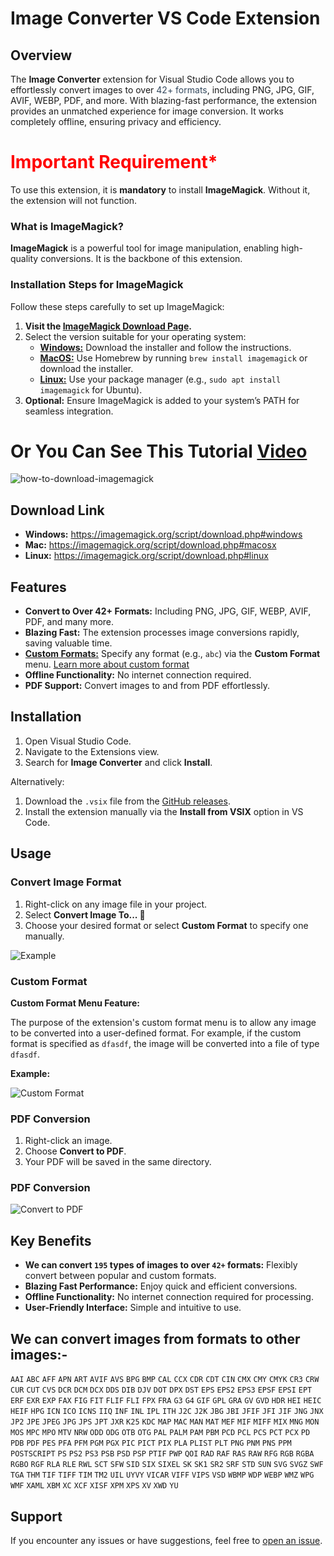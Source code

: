 # Image Converter VS Code Extension

## Overview
The <span style="font-weight:bold;">Image Converter</span> extension for Visual Studio Code allows you to effortlessly convert images to over <span style="color:#34495e;">42+ formats</span>, including PNG, JPG, GIF, AVIF, WEBP, PDF, and more. With blazing-fast performance, the extension provides an unmatched experience for image conversion. It works completely offline, ensuring privacy and efficiency.

## <h1 style="color:red;">Important Requirement*</h1>
To use this extension, it is <span style="font-weight:bold;">mandatory</span> to install **ImageMagick**. Without it, the extension will not function.

### What is ImageMagick?
**ImageMagick** is a powerful tool for image manipulation, enabling high-quality conversions. It is the backbone of this extension.

### Installation Steps for ImageMagick
Follow these steps carefully to set up ImageMagick:

1. **Visit the <a href="https://imagemagick.org/script/download.php">ImageMagick Download Page</a>.**
2. Select the version suitable for your operating system:
   - <span style="color:#34495e;"><a href="https://imagemagick.org/script/download.php#windows" target="_blank" title="Click Hare and Download"> **Windows:**</a> </span> Download the installer and follow the instructions.
   - <span style="color:#34495e;"><a href="https://imagemagick.org/script/download.php#macosx" target="_blank" title="Click Hare and Download">**MacOS:**</a></span> Use Homebrew by running `brew install imagemagick` or download the installer.
   - <span style="color:#34495e;"><a href="https://imagemagick.org/script/download.php#linux" target="_blank" title="Click Hare and Download">**Linux:**</a></span> Use your package manager (e.g., `sudo apt install imagemagick` for Ubuntu).
3. **Optional:** Ensure ImageMagick is added to your system’s PATH for seamless integration.
<h1>Or You Can See This Tutorial <a href="https://d3v55qvjb2v012.cloudfront.net/g4X4/2025/01/04/12/01/cTVflVneOMr/sc.mp4?srcid=cTVflVneOMr&Policy=eyJTdGF0ZW1lbnQiOlt7IlJlc291cmNlIjoiaHR0cHM6Ly9kM3Y1NXF2amIydjAxMi5jbG91ZGZyb250Lm5ldC9nNFg0LzIwMjUvMDEvMDQvMTIvMDEvY1RWZmxWbmVPTXIvc2MubXA0P3NyY2lkPWNUVmZsVm5lT01yIiwiQ29uZGl0aW9uIjp7IkRhdGVMZXNzVGhhbiI6eyJBV1M6RXBvY2hUaW1lIjoxNzM2MDkxMDk0fX19XX0_&Signature=gcx~5xH4ATgtwhpsq0eQTezkYZDXR36nGMVqvSs1YFvSmz0nTgHRFe2R3rJp51th6KwJN2R0YqQfAm8uB10FTnWiulwWKMxgoSXRD7jOvLR87HEKxjgZJWRoJa1g4PGsyBWiTjqtoZgJFPrqDzYom2AEjN-l0lwUJCApZBtprV0_&Key-Pair-Id=APKAI4E2RN57D46ONMEQ">Video</a> </h1>

<img src="https://i.ibb.co.com/Nm8xCxw/how-to-download-imagemagick.gif" alt="how-to-download-imagemagick" >

## Download Link
- **Windows:** <a href="https://imagemagick.org/script/download.php#windows">https://imagemagick.org/script/download.php#windows</a>
- **Mac:** <a href="https://imagemagick.org/script/download.php#macosx">https://imagemagick.org/script/download.php#macosx</a>
- **Linux:** <a href="https://imagemagick.org/script/download.php#linux">https://imagemagick.org/script/download.php#linux</a>

## Features
- **Convert to Over 42+ Formats:** Including PNG, JPG, GIF, WEBP, AVIF, PDF, and many more.
- **Blazing Fast:** The extension processes image conversions rapidly, saving valuable time.
- **<a href="#custom" style="scroll-behavior: smooth;">Custom Formats:</a>** Specify any format (e.g., `abc`) via the <span style="font-weight:bold;">Custom Format</span> menu. <a href="#custom" style="scroll-behavior: smooth;">Learn more about custom format</a> 
- **Offline Functionality:** No internet connection required.
- **PDF Support:** Convert images to and from PDF effortlessly.

## Installation
1. Open Visual Studio Code.
2. Navigate to the Extensions view.
3. Search for <span style="font-weight:bold;">Image Converter</span> and click **Install**.

Alternatively:
1. Download the `.vsix` file from the [GitHub releases](https://github.com/thesakibalhasan/image-convert).
2. Install the extension manually via the <span style="font-weight:bold;">Install from VSIX</span> option in VS Code.

## Usage
### Convert Image Format
1. Right-click on any image file in your project.
2. Select <span style="font-weight:bold;">Convert Image To... 🔄</span>
3. Choose your desired format or select <span style="font-weight:bold;">Custom Format</span> to specify one manually.

<img src="https://i.ibb.co.com/2txd7PV/convert-to-any-format.gif" alt="Example" >

### <div id="custom"> Custom Format</div>



**Custom Format Menu Feature:**

The purpose of the extension's custom format menu is to allow any image to be converted into a user-defined format. For example, if the custom format is specified as `dfasdf`, the image will be converted into a file of type `dfasdf`. 

**Example:**

<img src="https://i.ibb.co.com/Nm8xCxw/how-to-download-imagemagick.gif" alt="Custom Format">




### PDF Conversion
1. Right-click an image.
2. Choose <span style="font-weight:bold;">Convert to PDF</span>.
3. Your PDF will be saved in the same directory.

### PDF Conversion
<img src="https://i.ibb.co.com/7tNcRfY/convert-to-pdf.gif" alt="Convert to PDF">


## Key Benefits
- **We can convert ``195`` types of images to over ``42+`` formats:** Flexibly convert between popular and custom formats.
- **Blazing Fast Performance:** Enjoy quick and efficient conversions.
- **Offline Functionality:** No internet connection required for processing.
- **User-Friendly Interface:** Simple and intuitive to use.
 

## We can convert images from formats to other images:-
``AAI``
``ABC``
``AFF``
``APN``
``ART``
``AVIF``
``AVS``
``BPG``
``BMP``
``CAL``
``CCX``
``CDR``
``CDT``
``CIN``
``CMX``
``CMY``
``CMYK``
``CR3``
``CRW``
``CUR``
``CUT``
``CVS``
``DCR``
``DCM``
``DCX``
``DDS``
``DIB``
``DJV``
``DOT``
``DPX``
``DST``
``EPS``
``EPS2``
``EPS3``
``EPSF``
``EPSI``
``EPT``
``ERF``
``EXR``
``EXP``
``FAX``
``FIG``
``FIT``
``FLIF``
``FLI``
``FPX``
``FRA``
``G3``
``G4``
``GIF``
``GPL``
``GRA``
``GV``
``GVD``
``HDR``
``HEI``
``HEIC``
``HEIF``
``HPG``
``ICN``
``ICO``
``ICNS``
``IIQ``
``INF``
``INL``
``IPL``
``ITH``
``J2C``
``J2K``
``JBG``
``JBI``
``JFIF``
``JFI``
``JIF``
``JNG``
``JNX``
``JP2``
``JPE``
``JPEG``
``JPG``
``JPS``
``JPT``
``JXR``
``K25``
``KDC``
``MAP``
``MAC``
``MAN``
``MAT``
``MEF``
``MIF``
``MIFF``
``MIX``
``MNG``
``MON``
``MOS``
``MPC``
``MPO``
``MTV``
``NRW``
``ODD``
``ODG``
``OTB``
``OTG``
``PAL``
``PALM``
``PAM``
``PBM``
``PCD``
``PCL``
``PCS``
``PCT``
``PCX``
``PD``
``PDB``
``PDF``
``PES``
``PFA``
``PFM``
``PGM``
``PGX``
``PIC``
``PICT``
``PIX``
``PLA``
``PLIST``
``PLT``
``PNG``
``PNM``
``PNS``
``PPM``
``POSTSCRIPT``
``PS``
``PS2``
``PS3``
``PSB``
``PSD``
``PSP``
``PTIF``
``PWP``
``QOI``
``RAD``
``RAF``
``RAS``
``RAW``
``RFG``
``RGB``
``RGBA``
``RGBO``
``RGF``
``RLA``
``RLE``
``RWL``
``SCT``
``SFW``
``SID``
``SIX``
``SIXEL``
``SK``
``SK1``
``SR2``
``SRF``
``STD``
``SUN``
``SVG``
``SVGZ``
``SWF``
``TGA``
``THM``
``TIF``
``TIFF``
``TIM``
``TM2``
``UIL``
``UYVY``
``VICAR``
``VIFF``
``VIPS``
``VSD``
``WBMP``
``WDP``
``WEBP``
``WMZ``
``WPG``
``WMF``
``XAML``
``XBM``
``XC``
``XCF``
``XISF``
``XPM``
``XPS``
``XV``
``XWD``
``YU``


## Support
If you encounter any issues or have suggestions, feel free to [open an issue](https://github.com/iamthesakibalhasan/image-convert/issues).


